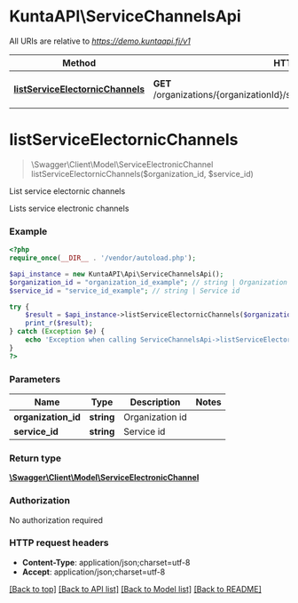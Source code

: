 # KuntaAPI\ServiceChannelsApi

All URIs are relative to *https://demo.kuntaapi.fi/v1*

Method | HTTP request | Description
------------- | ------------- | -------------
[**listServiceElectornicChannels**](ServiceChannelsApi.md#listServiceElectornicChannels) | **GET** /organizations/{organizationId}/services/{serviceId}/electronicChannels | List service electornic channels


# **listServiceElectornicChannels**
> \Swagger\Client\Model\ServiceElectronicChannel listServiceElectornicChannels($organization_id, $service_id)

List service electornic channels

Lists service electronic channels

### Example
```php
<?php
require_once(__DIR__ . '/vendor/autoload.php');

$api_instance = new KuntaAPI\Api\ServiceChannelsApi();
$organization_id = "organization_id_example"; // string | Organization id
$service_id = "service_id_example"; // string | Service id

try {
    $result = $api_instance->listServiceElectornicChannels($organization_id, $service_id);
    print_r($result);
} catch (Exception $e) {
    echo 'Exception when calling ServiceChannelsApi->listServiceElectornicChannels: ', $e->getMessage(), PHP_EOL;
}
?>
```

### Parameters

Name | Type | Description  | Notes
------------- | ------------- | ------------- | -------------
 **organization_id** | **string**| Organization id |
 **service_id** | **string**| Service id |

### Return type

[**\Swagger\Client\Model\ServiceElectronicChannel**](../Model/ServiceElectronicChannel.md)

### Authorization

No authorization required

### HTTP request headers

 - **Content-Type**: application/json;charset=utf-8
 - **Accept**: application/json;charset=utf-8

[[Back to top]](#) [[Back to API list]](../../README.md#documentation-for-api-endpoints) [[Back to Model list]](../../README.md#documentation-for-models) [[Back to README]](../../README.md)

